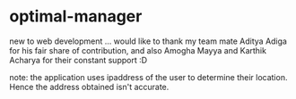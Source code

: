 # optimal-manager
new to web development ... would like to thank my team mate Aditya Adiga for his fair share of contribution, and also Amogha Mayya and Karthik Acharya for their constant support :D

note: the application uses ipaddress of the user to determine their location. Hence the address obtained isn't accurate.
